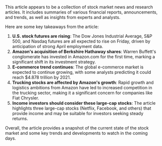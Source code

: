 This article appears to be a collection of stock market news and research articles. It includes summaries of various financial reports, announcements, and trends, as well as insights from experts and analysts.

Here are some key takeaways from the article:

1. **U.S. stock futures are rising**: The Dow Jones Industrial Average, S&P 500, and Nasdaq futures are all expected to rise on Friday, driven by anticipation of strong April employment data.
2. **Amazon's acquisition of Berkshire Hathaway shares**: Warren Buffett's conglomerate has invested in Amazon.com for the first time, marking a significant shift in its investment strategy.
3. **E-commerce trend continues**: The global e-commerce market is expected to continue growing, with some analysts predicting it could reach $4.878 trillion by 2021.
4. **Trucking stocks are affected by Amazon's growth**: Rapid growth and logistics ambitions from Amazon have led to increased competition in the trucking sector, making it a significant concern for companies like Fiat Chrysler.
5. **Income investors should consider these large-cap stocks**: The article highlights three large-cap stocks (Netflix, Facebook, and others) that provide income and may be suitable for investors seeking steady returns.

Overall, the article provides a snapshot of the current state of the stock market and some key trends and developments to watch in the coming days.